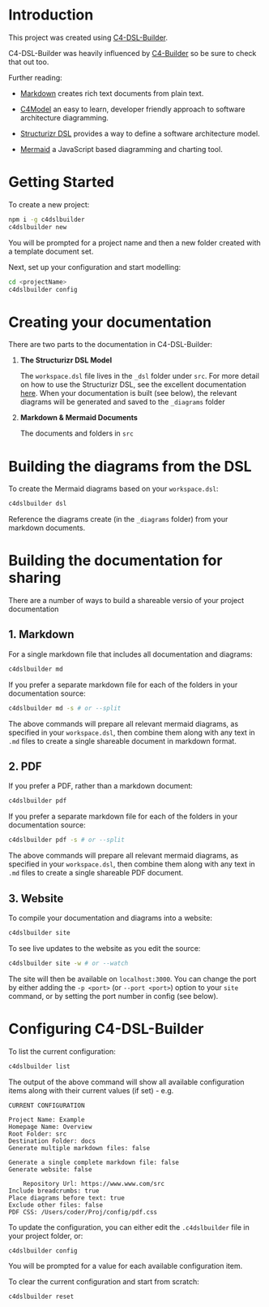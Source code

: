 # Introduction

This project was created using [C4-DSL-Builder](https://JustinBusschau.github.io/C4-DSL-Builder/).

C4-DSL-Builder was heavily influenced by [C4-Builder](https://adrianvlupu.github.io/C4-Builder/) so be sure to check that out too.

Further reading:

- [Markdown](https://guides.github.com/features/mastering-markdown/) creates rich text documents from plain text.

- [C4Model](https://c4model.com/) an easy to learn, developer friendly approach to software architecture diagramming.

- [Structurizr DSL](https://docs.structurizr.com/dsl) provides a way to define a software architecture model.

- [Mermaid](https://mermaid.js.org/) a JavaScript based diagramming and charting tool.

# Getting Started

To create a new project:

```bash
npm i -g c4dslbuilder
c4dslbuilder new
```

You will be prompted for a project name and then a new folder created with a template document set.

Next, set up your configuration and start modelling:

```bash
cd <projectName>
c4dslbuilder config
```

# Creating your documentation

There are two parts to the documentation in C4-DSL-Builder:

1. **The Structurizr DSL Model**

    The `workspace.dsl` file lives in the `_dsl` folder under `src`. For more detail on how to use the Structurizr DSL, see the excellent documentation [here](https://docs.structurizr.com/dsl).
    When your documentation is built (see below), the relevant diagrams will be generated and saved to the `_diagrams` folder 

2. **Markdown & Mermaid Documents**

    The documents and folders in `src` 

# Building the diagrams from the DSL

To create the Mermaid diagrams based on your `workspace.dsl`:

```bash
c4dslbuilder dsl
```

Reference the diagrams create (in the `_diagrams` folder) from your markdown documents.

# Building the documentation for sharing

There are a number of ways to build a shareable versio of your project documentation

## 1. Markdown

For a single markdown file that includes all documentation and diagrams:

```bash
c4dslbuilder md
```

If you prefer a separate markdown file for each of the folders in your documentation source:

```bash
c4dslbuilder md -s # or --split
```

The above commands will prepare all relevant mermaid diagrams, as specified in your `workspace.dsl`, then combine them along with any text in `.md` files to create a single shareable document in markdown format.

## 2. PDF

If you prefer a PDF, rather than a markdown document:

```bash
c4dslbuilder pdf
```

If you prefer a separate markdown file for each of the folders in your documentation source:

```bash
c4dslbuilder pdf -s # or --split
```

The above commands will prepare all relevant mermaid diagrams, as specified in your `workspace.dsl`, then combine them along with any text in `.md` files to create a single shareable PDF document.

## 3. Website

To compile your documentation and diagrams into a website:

```bash
c4dslbuilder site
```

To see live updates to the website as you edit the source:

```bash
c4dslbuilder site -w # or --watch
```

The site will then be available on `localhost:3000`. You can change the port by either adding the `-p <port>` (or `--port <port>`) option to your `site` command, or by setting the port number in config (see below).


# Configuring C4-DSL-Builder

To list the current configuration:

```bash
c4dslbuilder list
```

The output of the above command will show all available configuration items along with their current values (if set) - e.g.

    CURRENT CONFIGURATION
    
    Project Name: Example
    Homepage Name: Overview
    Root Folder: src
    Destination Folder: docs
    Generate multiple markdown files: false
    
    Generate a single complete markdown file: false
    Generate website: false
    
        Repository Url: https://www.www.com/src
    Include breadcrumbs: true
    Place diagrams before text: true
    Exclude other files: false
    PDF CSS: /Users/coder/Proj/config/pdf.css

To update the configuration, you can either edit the `.c4dslbuilder` file in your project folder, or:

```bash
c4dslbuilder config
```

You will be prompted for a value for each available configuration item.

To clear the current configuration and start from scratch:

```bash
c4dslbuilder reset
```